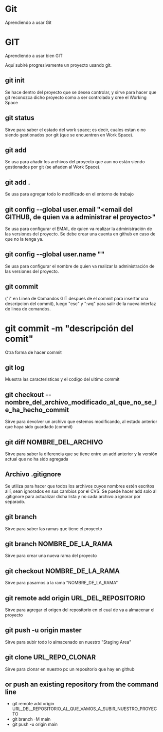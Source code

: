 # Git
Aprendiendo a usar Git

 # GIT
  Aprendiendo a usar bien GIT

  Aquí subiré progresivamente un proyecto usando git.

  ## git init
  Se hace dentro del proyecto que se desea controlar, y sirve para hacer que git reconozca dicho proyecto como a ser controlado y   cree el Working Space

  ## git status
  Sirve para saber el estado del work space; es decir, cuales <files> estan o no siendo gestionados por git (que se encuentren en   Work Space).
  
  ## git add <file>
  Se usa para añadir los archivos del proyecto que aun no están siendo gestionados por git (se añaden al Work Space).
  
  ## git add .
  Se usa para agregar todo lo modificado en el entorno de trabajo
  
  ## git config --global user.email "<email del GITHUB, de quien va a administrar el proyecto>"
  Se usa para configurar  el EMAIL de quien va realizar la administración de las versiones del proyecto. Se debe crear una cuenta   en github en caso de que no la tenga ya.
  
  ## git config --global user.name "<Nombre de quien va a administrar el proyecto>"
  Se usa para configurar  el nombre de quien va realizar la administración de las versiones del proyecto.
  
  ## git commit
  ("i" en Linea de Comandos GIT despues de el commit para insertar una descripcion del commit), luego "esc" y ":wq" para salir de   la nueva interfaz de linea de comandos.

  # git commit -m "descripción del comit"
  Otra forma de hacer commit
  
  ## git log
  Muestra las caracteristicas y el codigo del ultimo commit
  
  
  
  ## git checkout -- nombre_del_archivo_modificado_al_que_no_se_le_ha_hecho_commit
  Sirve para devolver un archivo que estemos modificando, al estado anterior que haya sido guardado (commit)

  ## git diff NOMBRE_DEL_ARCHIVO
  Sirve para saber la diferencia que se tiene entre un add anterior y la versión actual que no ha sido agregada

  ## Archivo .gitignore
  Se utiliza para hacer que todos los archivos cuyos nombres estén escritos allí, sean ignorados en sus cambios por el CVS. Se       puede hacer add solo al .gitignore para actualizar dicha lista y no cada archivo a ignorar por separado.

  ## git branch
  Sirve para saber las ramas que tiene el proyecto
  
  ## git branch NOMBRE_DE_LA_RAMA
  Sirve para crear una nueva rama del proyecto
  
  ## git checkout NOMBRE_DE_LA_RAMA
  Sirve para pasarnos a la rama "NOMBRE_DE_LA_RAMA"
  
  ## git remote add origin URL_DEL_REPOSITORIO
  Sirve para agregar el origen del repositorio en el cual de va a almacenar el proyecto
  
  ## git push -u origin master
  Sirve para subir todo lo almacenado en nuestro "Staging Area"

  ## git clone URL_REPO_CLONAR
  Sirve para clonar en nuestro pc un repositorio que hay en github
  
  ## or push an existing repository from the command line
- git remote add origin URL_DEL_REPOSITORIO_AL_QUE_VAMOS_A_SUBIR_NUESTRO_PROYECTO
- git branch -M main
- git push -u origin main
